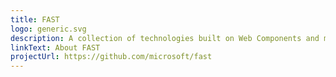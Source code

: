 ```yaml
---
title: FAST
logo: generic.svg
description: A collection of technologies built on Web Components and modern Web Standards, designed to help you efficiently tackle some of the most common challenges in website and application design and development
linkText: About FAST
projectUrl: https://github.com/microsoft/fast
---
```

